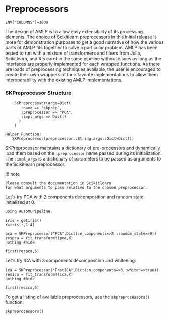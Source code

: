 # Preprocessors
```@setup preprocessor
ENV["COLUMNS"]=1000
```
The design of AMLP is to allow easy extensibility of its processing elements.
The choice of Scikitlearn preprocessors in this initial release 
is more for demonstration purposes to get a good 
narrative of how the various parts of AMLP
fits together to solve a particular problem. AMLP has been tested
to run with a mixture of transformers and filters from Julia, Scikitlearn,
and R's caret in the same pipeline without issues as long as the interfaces
are properly implemented for each wrapped functions.
As there are loads of preprocessing techniques available, the user is encouraged
to create their own wrappers of their favorite implementations 
to allow them interoperability with the existing AMLP implementations.

### SKPreprocessor Structure

```
    SKPreprocessor(args=Dict(
       :name => "skprep",
       :preprocessor => "PCA",
       :impl_args => Dict()
      )
    )

Helper Function:
   SKPreprocessor(preprocessor::String,args::Dict=Dict())
```
SKPreprocessor maintains a dictionary of pre-processors
and dynamically load them based on the `:preprocessor`
name passed during its initialization. The 
`:impl_args` is a dictionary of parameters to be passed
as arguments to the Scikitlearn preprocessor. 

!!! note

    Please consult the documentation in Scikitlearn 
    for what arguments to pass relative to the chosen preprocessor.

Let's try PCA with 2 components decomposition and random state initialized at 0.
```@example preprocessor
using AutoMLPipeline

iris = getiris()
X=iris[:,1:4]

pca = SKPreprocessor("PCA",Dict(:n_components=>2,:random_state=>0))
respca = fit_transform!(pca,X)
nothing #hide
```
```@repl preprocessor
first(respca,5)
```

Let's try ICA with 3 components decomposition and whitening:
```@example preprocessor
ica = SKPreprocessor("FastICA",Dict(:n_components=>3,:whiten=>true))
resica = fit_transform!(ica,X)
nothing #hide
```
```@repl preprocessor
first(resica,5)
```

To get a listing of available preprocessors, use the `skpreprocessors()` function:
```@repl preprocessor
skpreprocessors()
```
